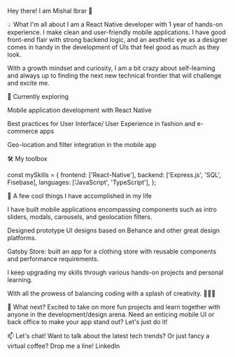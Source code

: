 Hey there! I am Mishal Ibrar 👋 

💡 What I'm all about I am a React Native developer with 1 year of hands-on experience. I make clean and user-friendly mobile applications. I have good front-end flair with strong backend logic, and an aesthetic eye as a designer comes in handy in the development of UIs that feel good as much as they look. 

With a growth mindset and curiosity, I am a bit crazy about self-learning and always up to finding the next new technical frontier that will challenge and excite me. 

🌱 Currently exploring 

Mobile application development with React Native 

Best practices for User Interface/ User Experience in fashion and e-commerce apps 

Geo-location and filter integration in the mobile app 

🛠️ My toolbox 

const mySkills = { 
  frontend: ['React-Native'], 
  backend: ['Express.js', 'SQL', Fisebase], 
  languages: ['JavaScript', 'TypeScript'], 
}; 
  

💼 A few cool things I have accomplished in my life 

I have built mobile applications encompassing components such as intro sliders, modals, carousels, and geolocation filters. 

Designed prototype UI designs based on Behance and other great design platforms. 

Gatsby Store: built an app for a clothing store with reusable components and performance requirements. 

I keep upgrading my skills through various hands-on projects and personal learning. 

With all the prowess of balancing coding with a splash of creativity. 🎨👩‍💻 

🚀 What next? Excited to take on more fun projects and learn together with anyone in the development/design arena. Need an enticing mobile UI or back office to make your app stand out? Let's just do it! 

📫 Let's chat! Want to talk about the latest tech trends? Or just fancy a virtual coffee? Drop me a line! LinkedIn 

 
